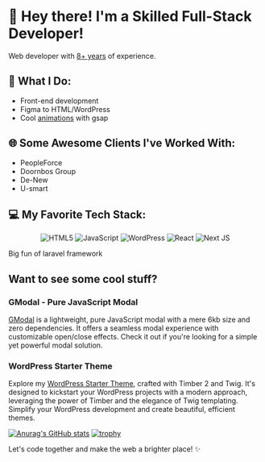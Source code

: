 # 👋 Hey there! I'm a Skilled Full-Stack Developer!

Web developer with [8+ years](https://lastofpudge.github.io/next-portfolio/cv.pdf) of experience.

## 🚀 What I Do:
- Front-end development
- Figma to HTML/WordPress
- Cool [animations](https://lastofpudge.github.io/next-portfolio/) with gsap

## 🌐 Some Awesome Clients I've Worked With:
- PeopleForce
- Doornbos Group
- De-New
- U-smart

## 💻 My Favorite Tech Stack:

<div align="center">
  
  ![HTML5](https://img.shields.io/badge/html5-%23E34F26.svg?style=for-the-badge&logo=html5&logoColor=white)
  ![JavaScript](https://img.shields.io/badge/javascript-%23323330.svg?style=for-the-badge&logo=javascript&logoColor=%23F7DF1E)
  ![WordPress](https://img.shields.io/badge/WordPress-%23117AC9.svg?style=for-the-badge&logo=WordPress&logoColor=white)
  ![React](https://img.shields.io/badge/react-%2320232a.svg?style=for-the-badge&logo=react&logoColor=%2361DAFB)
  ![Next JS](https://img.shields.io/badge/Next-black?style=for-the-badge&logo=next.js&logoColor=white)

</div>

Big fun of laravel framework

## Want to see some cool stuff?
### GModal - Pure JavaScript Modal
[GModal](https://github.com/lastofpudge/GModal) is a lightweight, pure JavaScript modal with a mere 6kb size and zero dependencies. It offers a seamless modal experience with customizable open/close effects. Check it out if you're looking for a simple yet powerful modal solution.

### WordPress Starter Theme
Explore my [WordPress Starter Theme](https://github.com/lastofpudge/wp-theme), crafted with Timber 2 and Twig. It's designed to kickstart your WordPress projects with a modern approach, leveraging the power of Timber and the elegance of Twig templating. Simplify your WordPress development and create beautiful, efficient themes.

[![Anurag's GitHub stats](https://github-readme-stats.vercel.app/api?username=lastofpudge&show_icons=true&theme=tokyonight)](https://github.com/lastofpudge/github-readme-stats)
[![trophy](https://github-profile-trophy.vercel.app/?username=lastofpudge&theme=onedark)](https://github.com/ryo-ma/github-profile-trophy)

Let's code together and make the web a brighter place! ✨
